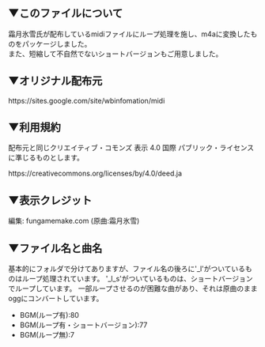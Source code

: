 <h2>▼このファイルについて</h2>
<p>霜月氷雪氏が配布しているmidiファイルにループ処理を施し、m4aに変換したものをパッケージしました。<br/ >
また、短縮して不自然でないショートバージョンもご用意しました。</p>

<h2>▼オリジナル配布元</h2>
https://sites.google.com/site/wbinfomation/midi


<h2>▼利用規約</h2>
<p>配布元と同じクリエイティブ・コモンズ 表示 4.0 国際 パブリック・ライセンスに準じるものとします。</p>
https://creativecommons.org/licenses/by/4.0/deed.ja


<h2>▼表示クレジット</h2>
編集: fungamemake.com (原曲:霜月氷雪)


<h2>▼ファイル名と曲名</h2>
<p>基本的にフォルダで分けてありますが、ファイル名の後ろに'_l'がついているものはループ処理されています。
'_l_s'がついているものは、ショートバージョンでループしています。
一部ループさせるのが困難な曲があり、それは原曲のままoggにコンバートしています。</p>

<ul>
<li>BGM(ループ有):80</li>
<li>BGM(ループ有・ショートバージョン):77</li>
<li>BGM(ループ無):7</li>
</ul>
